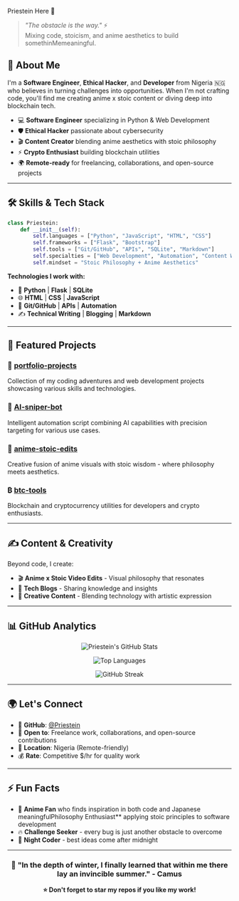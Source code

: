 Priestein Here 👋

> *"The obstacle is the way."* ⚡  
> Mixing code, stoicism, and anime aesthetics to build somethinMemeaningful.

## 🚀 About Me

I'm a **Software Engineer**, **Ethical Hacker**, and **Developer** from Nigeria 🇳🇬 who believes in turning challenges into opportunities. When I'm not crafting code, you'll find me creating anime x stoic content or diving deep into blockchain tech.

- 💻 **Software Engineer** specializing in Python & Web Development
- 🛡️ **Ethical Hacker** passionate about cybersecurity
- 🎬 **Content Creator** blending anime aesthetics with stoic philosophy
- ⚡ **Crypto Enthusiast** building blockchain utilities
- 🌍 **Remote-ready** for freelancing, collaborations, and open-source projects

---

## 🛠️ Skills & Tech Stack

```python
class Priestein:
    def __init__(self):
        self.languages = ["Python", "JavaScript", "HTML", "CSS"]
        self.frameworks = ["Flask", "Bootstrap"]
        self.tools = ["Git/GitHub", "APIs", "SQLite", "Markdown"]
        self.specialties = ["Web Development", "Automation", "Content Writing"]
        self.mindset = "Stoic Philosophy + Anime Aesthetics"
```

**Technologies I work with:**
- 🐍 **Python** | **Flask** | **SQLite**
- 🌐 **HTML** | **CSS** | **JavaScript**
- 🔧 **Git/GitHub** | **APIs** | **Automation**
- ✍️ **Technical Writing** | **Blogging** | **Markdown**

---

## 📂 Featured Projects

### 🎯 [portfolio-projects](https://github.com/Priestein/portfolio-projects)
Collection of my coding adventures and web development projects showcasing various skills and technologies.

### 🤖 [AI-sniper-bot](https://github.com/Priestein/AI-sniper-bot)
Intelligent automation script combining AI capabilities with precision targeting for various use cases.

### 🎌 [anime-stoic-edits](https://github.com/Priestein/anime-stoic-edits)
Creative fusion of anime visuals with stoic wisdom - where philosophy meets aesthetics.

### ₿ [btc-tools](https://github.com/Priestein/btc-tools)
Blockchain and cryptocurrency utilities for developers and crypto enthusiasts.

---

## ✍️ Content & Creativity

Beyond code, I create:
- 🎬 **Anime x Stoic Video Edits** - Visual philosophy that resonates
- 📝 **Tech Blogs** - Sharing knowledge and insights
- 🎨 **Creative Content** - Blending technology with artistic expression

---

## 📊 GitHub Analytics

<div align="center">
  
![Priestein's GitHub Stats](https://github-readme-stats.vercel.app/api?username=Priestein&show_icons=true&theme=tokyonight&hide_border=true&count_private=true)

![Top Languages](https://github-readme-stats.vercel.app/api/top-langs/?username=Priestein&layout=compact&theme=tokyonight&hide_border=true)

![GitHub Streak](https://github-readme-streak-stats.herokuapp.com/?user=Priestein&theme=tokyonight&hide_border=true)

</div>

---

## 🌍 Let's Connect

- 💼 **GitHub**: [@Priestein](https://github.com/Priestein)
- 💬 **Open to**: Freelance work, collaborations, and open-source contributions
- 📍 **Location**: Nigeria (Remote-friendly)
- 💰 **Rate**: Competitive $/hr for quality work

---

## ⚡ Fun Facts

- 🎌 **Anime Fan** who finds inspiration in both code and Japanese meaningfulPhilosophy Enthusiast** applying stoic principles to software development
- 🔥 **Challenge Seeker** - every bug is just another obstacle to overcome
- 🌙 **Night Coder** - best ideas come after midnight

---

<div align="center">

### 💫 "In the depth of winter, I finally learned that within me there lay an invincible summer." - Camus

**⭐️ Don't forget to star my repos if you like my work!**

</div>
